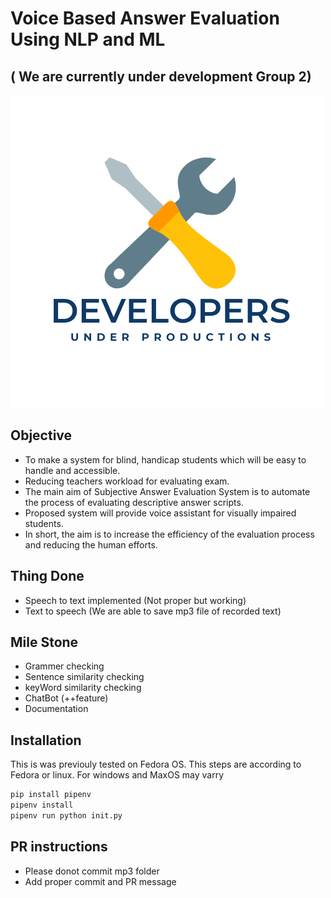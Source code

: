 # Voice Based Answer Evaluation Using NLP and ML
## ( We are currently under development Group 2)


[![N|Development](statics/img/BlitzWar.png)]()
 
 ## Objective
- To make a system for blind, handicap students which will be easy to handle and accessible.
- Reducing teachers workload for evaluating exam.
- The main aim of Subjective Answer Evaluation System is to automate the process of evaluating descriptive answer scripts.
- Proposed system will provide voice assistant for visually impaired students.
- In short, the aim is to increase the efficiency of the evaluation process and reducing the human efforts.

## Thing Done 
- Speech to text implemented (Not proper but working)
- Text to speech (We are able to save mp3 file of recorded text)

## Mile Stone
- Grammer checking
- Sentence similarity checking
- keyWord similarity checking
- ChatBot (++feature)
- Documentation

## Installation
This is was previouly tested on Fedora OS. This steps are according to Fedora or linux. 
For windows and MaxOS may varry
```sh
pip install pipenv
pipenv install
pipenv run python init.py
```
## PR instructions 
- Please donot commit mp3 folder
- Add proper commit and PR message